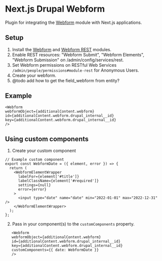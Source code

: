 # Next.js Drupal Webform

Plugin for integrating the [Webform](https://www.drupal.org/project/webform) module with Next.js applications.

## Setup 
1. Install the [Webform](https://www.drupal.org/project/webform) and [Webform REST](https://www.drupal.org/project/webform_rest) modules.
2. Enable REST resources: "Webform Submit", "Webform Elements", "Webform Submission" on /admin/config/services/rest.
3. Set Webform permissions on RESTful Web Services  `/admin/people/permissions#module-rest` for Anonymous Users.
4. Create your webform. 
5. @todo add how to get the field_webform from entity?

## Example
```
<Webform
webformObject={additionalContent.webform}
id={additionalContent.webform.drupal_internal__id}
key={additionalContent.webform.drupal_internal__id}
/>
```


## Using custom components
1. Create your custom component
```
// Example custom component
export const WebformDate = ({ element, error }) => {
  return (
    <WebformElementWrapper
      labelFor={element['#title']}
      labelClassName={element['#required']}
      settings={null}
      error={error}
    >
      <input type="date" name="date" min="2022-01-01" max="2022-12-31" />
    </WebformElementWrapper>
  );
};
```
2. Pass in your component(s) to the `customComponents` property.
```
   <Webform
   webformObject={additionalContent.webform}
   id={additionalContent.webform.drupal_internal__id}
   key={additionalContent.webform.drupal_internal__id}
   customComponents={{ date: WebformDate }}
   />
```
